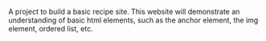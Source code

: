 A project to build a basic recipe site.
This website will demonstrate an understanding of basic html elements,
such as the anchor element, the img element, ordered list, etc.
